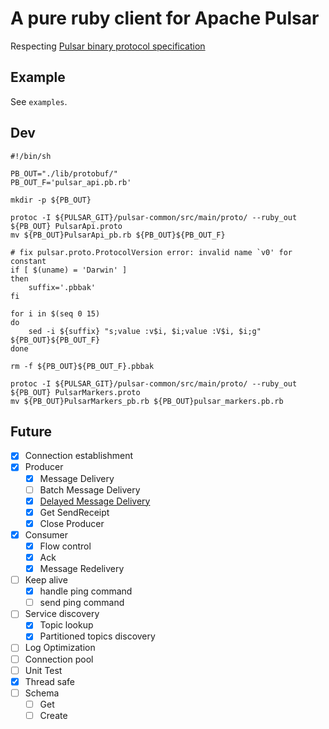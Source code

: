 # A pure ruby client for Apache Pulsar

Respecting [Pulsar binary protocol specification][2]

## Example

See `examples`.

## Dev

```shell
#!/bin/sh

PB_OUT="./lib/protobuf/"
PB_OUT_F='pulsar_api.pb.rb'

mkdir -p ${PB_OUT}

protoc -I ${PULSAR_GIT}/pulsar-common/src/main/proto/ --ruby_out ${PB_OUT} PulsarApi.proto
mv ${PB_OUT}PulsarApi_pb.rb ${PB_OUT}${PB_OUT_F}

# fix pulsar.proto.ProtocolVersion error: invalid name `v0' for constant
if [ $(uname) = 'Darwin' ]
then
    suffix='.pbbak'
fi

for i in $(seq 0 15)
do
    sed -i ${suffix} "s;value :v$i, $i;value :V$i, $i;g" ${PB_OUT}${PB_OUT_F}
done

rm -f ${PB_OUT}${PB_OUT_F}.pbbak

protoc -I ${PULSAR_GIT}/pulsar-common/src/main/proto/ --ruby_out ${PB_OUT} PulsarMarkers.proto
mv ${PB_OUT}PulsarMarkers_pb.rb ${PB_OUT}pulsar_markers.pb.rb
```

## Future

- [x] Connection establishment
- [x] Producer
  - [x] Message Delivery
  - [ ] Batch Message Delivery
  - [x] [Delayed Message Delivery][1]
  - [x] Get SendReceipt
  - [x] Close Producer
- [x] Consumer
  - [x] Flow control
  - [x] Ack
  - [x] Message Redelivery
- [ ] Keep alive
  - [x] handle ping command
  - [ ] send ping command
- [ ] Service discovery
  - [x] Topic lookup
  - [x] Partitioned topics discovery
- [ ] Log Optimization
- [ ] Connection pool
- [ ] Unit Test
- [x] Thread safe
- [ ] Schema
  - [ ] Get
  - [ ] Create

[1]: https://github.com/apache/pulsar/wiki/PIP-26%3A-Delayed-Message-Delivery "PIP 26: Delayed Message Delivery"
[2]: https://pulsar.apache.org/docs/en/develop-binary-protocol/ "Pulsar binary protocol specification"
